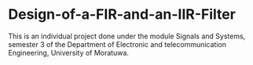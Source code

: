 # Design-of-a-FIR-and-an-IIR-Filter
This is an individual project done under the module Signals and Systems, semester 3 of the Department of Electronic and telecommunication Engineering, University of Moratuwa.
